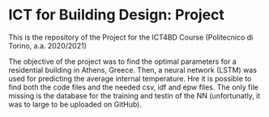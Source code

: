 # ICT for Building Design: Project

This is the repository of the Project for the ICT4BD Course (Politecnico di Torino, a.a. 2020/2021)

The objective of the project was to find the optimal parameters for a residential building in Athens, Greece. Then, a neural network (LSTM) was used for predicting the average internal temperature.
Hre it is possible to find both the code files and the needed csv, idf and epw files.
The only file missing is the database for the training and testin of the NN (unfortunatly, it was to large to be uploaded on GitHub).
